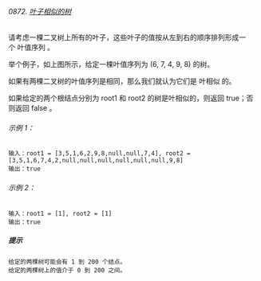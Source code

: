 ###### 0872. [叶子相似的树](https://leetcode-cn.com/problems/leaf-similar-trees/)

请考虑一棵二叉树上所有的叶子，这些叶子的值按从左到右的顺序排列形成一个 叶值序列 。



举个例子，如上图所示，给定一棵叶值序列为 (6, 7, 4, 9, 8) 的树。

如果有两棵二叉树的叶值序列是相同，那么我们就认为它们是 叶相似 的。

如果给定的两个根结点分别为 root1 和 root2 的树是叶相似的，则返回 true；否则返回 false 。


###### 示例 1：

```
输入：root1 = [3,5,1,6,2,9,8,null,null,7,4], root2 = [3,5,1,6,7,4,2,null,null,null,null,null,null,9,8]
输出：true
```

###### 示例 2：

```
输入：root1 = [1], root2 = [1]
输出：true
```
##### 提示

```
给定的两棵树可能会有 1 到 200 个结点。
给定的两棵树上的值介于 0 到 200 之间。
```


